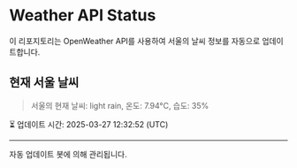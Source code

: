 
# Weather API Status

이 리포지토리는 OpenWeather API를 사용하여 서울의 날씨 정보를 자동으로 업데이트합니다.

## 현재 서울 날씨
> 서울의 현재 날씨: light rain, 온도: 7.94°C, 습도: 35%

⏳ 업데이트 시간: 2025-03-27 12:32:52 (UTC)

---
자동 업데이트 봇에 의해 관리됩니다.
